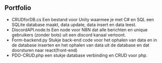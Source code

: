 ## Portfolio

- CRUDforDB.cs Een bestand voor Unity waarmee je met C# en SQL een SQLite database maakt, data update, data insert en data leest.
- DiscordAPI.node.ts Een node voor N8N dat alle berichten en unique gebruikers (zonder bots) uit een discord kanaal vertoont.
- Form-backend.py Stukje back-end code voor het ophalen van data en in de database inserten en het ophalen van data uit de database en dat doorsturen naar react(front-end)
- PDO-CRUD.php een stukje database verbinding en CRUD voor php.
  
